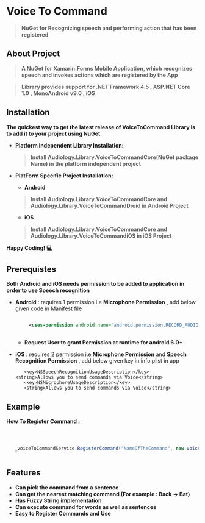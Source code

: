 # Voice To Command 

> **NuGet for Recognizing speech and performing action that has been registered**


## About Project


>**A NuGet for Xamarin.Forms Mobile Application, which recognizes speech and invokes actions which are registered by the App**



>**Library provides support for .NET Framework 4.5 , ASP.NET Core 1.0 , MonoAndroid v9.0 , iOS**


## Installation

**The quickest way to get the latest release of VoiceToCommand Library is to add it to your project using NuGet**

   - **Platform Independent Library Installation:**
       > **Install Audiology.Library.VoiceToCommandCore(NuGet package Name) in the platform independent project**
       
       
   - **PlatForm Specific Project Installation:**    
       * **Android**
       > **Install Audiology.Library.VoiceToCommandCore and Audiology.Library.VoiceToCommandDroid in Android Project**
           
       * **iOS**
       > **Install  Audiology.Library.VoiceToCommandCore and Audiology.Library.VoiceToCommandiOS in iOS Project**
           
**Happy Coding! :computer:**  


## Prerequistes

 

**Both Android and iOS needs permission to be added to application in order to use Speech recognition**
 
 - **Android** : requires 1 permission i.e **Microphone Permission** , add below given code in Manifest file
    ```xml
    
         <uses-permission android:name="android.permission.RECORD_AUDIO" />
         
    
    ```
    - **Request User to grant Permission at runtime for android 6.0+**
    
    
      
 - **iOS** : requires 2 permission i.e **Microphone Permission** and **Speech Recognition Permission** , add below given key in info.plist in app
     ```
     	<key>NSSpeechRecognitionUsageDescription</key>
   	<string>Allows you to send commands via Voice</string>
        <key>NSMicrophoneUsageDescription</key>
        <string>Allows you to send commands via Voice</string>
     
     ```
     
     
     



## Example


**How To Register Command :**


```c#



   _voiceToCommandService.RegisterCommand("NameOfTheCommand", new VoiceCommand(ActionToBeExecuted));



```


## Features
   
   - **Can pick the command from a sentence**
   - **Can get the nearest matching command (For example : Back -> Bat)**
   - **Has Fuzzy String implementation**
   - **Can execute command for words as well as sentences**
   - **Easy to Register Commands and Use**





